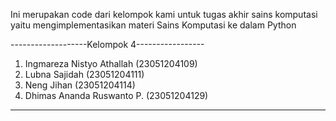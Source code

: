 Ini merupakan code dari kelompok kami untuk tugas akhir sains komputasi yaitu mengimplementasikan materi Sains Komputasi ke dalam Python

-------------------Kelompok 4-----------------
1. Ingmareza Nistyo Athallah		(23051204109)
2. Lubna Sajidah 			          (23051204111)
3. Neng Jihan      			        (23051204114)
4. Dhimas Ananda Ruswanto P. 		(23051204129)
-----------------------------------------------
